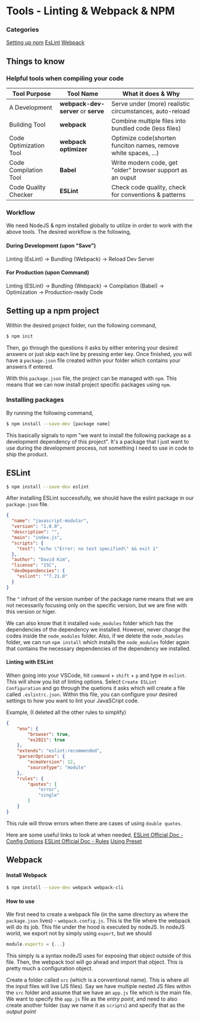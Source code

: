 # Tools - Linting & Webpack & NPM

### Categories
[Setting up npm](#setting-up-a-npm-project)
[EsLint](#eslint)
[Webpack](#webpack)

## Things to know

### Helpful tools when compiling your code

| **Tool Purpose** | **Tool Name** | **What it does & Why** | 
| ------------ |---------- | ------------------ |
| A Development | **webpack-dev-server** or **serve** | Serve under (more) realistic circumstances, auto-reload |
| Building Tool | **webpack** | Combine multiple files into bundled code (less files) |
| Code Optimization Tool | **webpack optimizer** | Optimize code(shorten funciton names, remove white spaces, ...) |
| Code Compilation Tool | **Babel** | Write modern code, get "older" browser support as an ouput |
| Code Quality Checker | **ESLint** | Check code quality, check for conventions & patterns |

### Workflow

We need NodeJS & npm installed globally to utilize in order to work with the above tools.
The desired workflow is the following,

#### During Development (upon "Save")
Linting (EsLint) -> Bundling (Webpack) -> Reload Dev Server

#### For Production (upon Command)
Linting (ESLint) -> Bundling (Webpack) -> Compilation (Babel) -> Optimization -> Production-ready Code

## Setting up a npm project

Within the desired project folder, run the following command,
```bash
$ npm init
```
Then, go through the questions it asks by either entering your desired answers or just skip each line by pressing enter key.
Once finished, you will have a `package.json` file created within your folder which contains your answers if entered.

With this `package.json` file, the project can be managed with `npm`. This means that we can now install project specific packages using `npm`.

### Installing packages

By running the following command,
```bash
$ npm install --save-dev [package name]
```
This basically signals to npm "we want to install the following package as a development dependency of this project". It's a package that I just want to use during the development process, not something I need to use in code to ship the product.

## ESLint 
```bash
$ npm install --save-dev eslint
```

After installing ESLint successfully, we should have the eslint package in our `package.json` file.
```json
{
  "name": "javascript-modular",
  "version": "1.0.0",
  "description": "",
  "main": "index.js",
  "scripts": {
    "test": "echo \"Error: no test specified\" && exit 1"
  },
  "author": "David Kim",
  "license": "ISC",
  "devDependencies": {
    "eslint": "^7.21.0"
  }
}
```

The `^` infront of the version number of the package name means that we are not necessarily focusing only on the specific version, but we are fine with this version or higer.

We can also know that it installed `node_modules` folder which has the dependencies of the dependency we installed. However, never change the codes inside the `node_modules` folder. Also, if we delete the `node_modules` folder, we can run `npm install` which installs the `node_modules` folder again that contains the necessary dependencies of the dependency we installed.

#### Linting with ESLint

When going into your VSCode, hit `command` + `shift` + `p` and type in `eslint`. This will show you list of linting options. Select `Create ESLint Configuration` and go through the quetions it asks which will create a file called `.eslintrc.json`. Within this file, you can configure your desired settings to how you want to lint your JavaSCript code. 

Example, (I deleted all the other rules to simplify)
```json
{
    "env": {
        "browser": true,
        "es2021": true
    },
    "extends": "eslint:recommended",
    "parserOptions": {
        "ecmaVersion": 12,
        "sourceType": "module"
    },
    "rules": {
        "quotes": [
            "error",
            "single"
        ]
    }
}
```

This rule will throw errors when there are cases of using `double quotes`.

Here are some useful links to look at when needed,
[ESLint Official Doc - Config Options](https://eslint.org/docs/user-guide/configuring/)
[ESLint Official Doc - Rules](https://eslint.org/docs/rules/)
[Using Preset](https://www.npmjs.com/search?q=eslint-config)


## Webpack

#### Install Webpack
```bash
$ npm install --save-dev webpack webpack-cli
```

#### How to use
We first need to create a webpack file (in the same directory as where the `package.json` lives) - `webpack.config.js`.
This is the file where the webpack will do its job. This file under the hood is executed by nodeJS.
In nodeJS world, we export not by simply using `export`, but we should 
```javascript
module.exports = {...}
```
This simply is a syntax nodeJS uses for exposing that object outside of this file. Then, the webpack tool will go ahead and import that object. This is pretty much a configuration object.

Create a folder called `src` (which is a conventional name). This is where all the input files will live (JS files).
Say we have multiple nested JS files within the `src` folder and assume that we have an `app.js` file which is the main file. We want to specify the `app.js` file as the *entry point*, and need to also create another folder (say we name it as `scripts`) and specify that as the *output point*